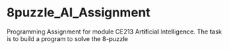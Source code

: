 # 8puzzle_AI_Assignment
Programming Assignment for module CE213 Artificial Intelligence. The task is to build a program to solve the 8-puzzle
